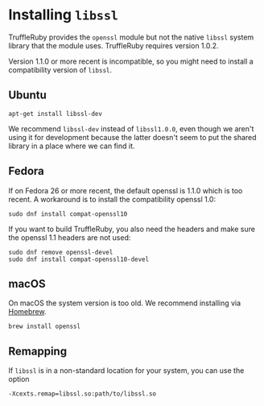# Installing `libssl`

TruffleRuby provides the `openssl` module but not the native `libssl` system
library that the module uses. TruffleRuby requires version 1.0.2.

Version 1.1.0 or more recent is incompatible, so you might need to install a
compatibility version of `libssl`.

## Ubuntu

```
apt-get install libssl-dev
```

We recommend `libssl-dev` instead of `libssl1.0.0`, even though we aren't using
it for development because the latter doesn't seem to put the shared library in
a place where we can find it.

## Fedora

If on Fedora 26 or more recent, the default openssl is 1.1.0 which is too recent.
A workaround is to install the compatibility openssl 1.0:

```
sudo dnf install compat-openssl10
```

If you want to build TruffleRuby, you also need the headers and make sure the
openssl 1.1 headers are not used:

```
sudo dnf remove openssl-devel
sudo dnf install compat-openssl10-devel
```

## macOS

On macOS the system version is too old. We recommend installing via
[Homebrew](https://brew.sh).

```
brew install openssl
```

## Remapping

If `libssl` is in a non-standard location for your system, you can use the
option
```
-Xcexts.remap=libssl.so:path/to/libssl.so
```
